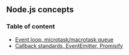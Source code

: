 ## Node.js concepts

### Table of content
- [Event loop, microtask/macrotask queue](./event-loop/)
- [Callback standards, EventEmitter, Promisify](./async-patterns/)
